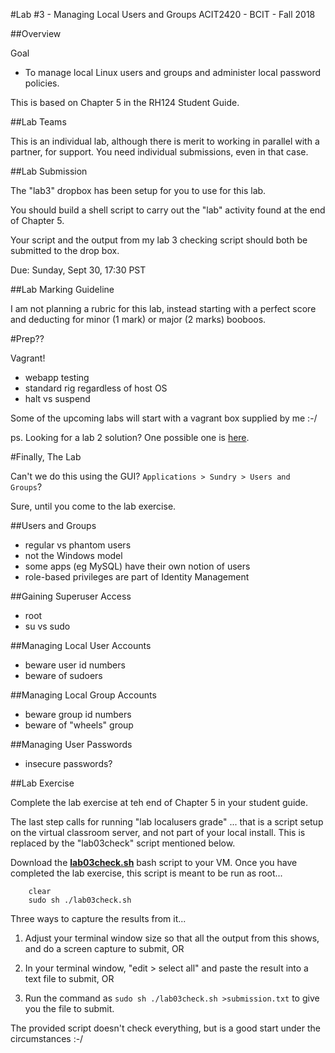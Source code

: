 #Lab #3 - Managing Local Users and Groups
ACIT2420 - BCIT - Fall 2018

##Overview

Goal 
- To manage local Linux users and groups and administer local password policies.

This is based on Chapter 5 in the RH124 Student Guide.

##Lab Teams

This is an individual lab, although there is merit to working in parallel with a 
partner, for support. You need individual submissions, even in that case.

##Lab Submission

The "lab3" dropbox has been setup for you to use for this lab.

You should build a shell script to carry out the "lab" activity found at the end of Chapter 5.

Your script and the output from my lab 3 checking script should both be submitted
to the drop box.

Due: Sunday, Sept 30, 17:30 PST

##Lab Marking Guideline

I am not planning a rubric for this lab, instead starting with a perfect score
and deducting for minor (1 mark) or major (2 marks) booboos.

#Prep??

Vagrant!

- webapp testing
- standard rig regardless of host OS
- halt vs suspend

Some of the upcoming labs will start with a vagrant box supplied by me :-/

ps. Looking for a lab 2 solution? One possible one is [here](/downloads/tellmeastory.sh).

#Finally, The Lab

Can't we do this using the GUI? `Applications > Sundry > Users and Groups`?

Sure, until you come to the lab exercise.

##Users and Groups 

- regular vs phantom users
- not the Windows model
- some apps (eg MySQL) have their own notion of users
- role-based privileges are part of Identity Management

##Gaining Superuser Access

- root
- su vs sudo

##Managing Local User Accounts 

- beware user id numbers
- beware of sudoers

##Managing Local Group Accounts 

- beware group id numbers
- beware of "wheels" group

##Managing User Passwords

- insecure passwords?

##Lab Exercise

Complete the lab exercise at teh end of Chapter 5 in your student guide.

The last step calls for running "lab localusers grade" ...
that is a script setup on the virtual classroom server,
and not part of your local install.
This is replaced by the "lab03check" script mentioned below.

Download the **[lab03check.sh](/download/lab03check.sh)** bash script to your VM.
Once you have completed the lab exercise, this script is meant to be run as root...

        clear
        sudo sh ./lab03check.sh

Three ways to capture the results from it...

1) Adjust your terminal window size so that all the output from this shows, and
do a screen capture to submit, OR

2) In your terminal window, "edit > select all" and paste the result into a text file to submit, OR

3) Run the command as `sudo sh ./lab03check.sh >submission.txt` to give you the file to submit.

The provided script doesn't check everything, but is a good start
under the circumstances :-/


